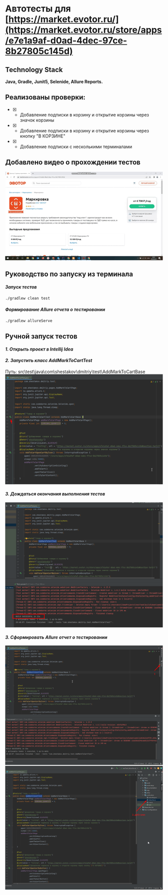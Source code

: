 # Автотесты для [https://market.evotor.ru/](https://market.evotor.ru/store/apps/e7e1a9af-d0ad-4dec-97ce-8b27805c145d)
## Technology Stack
**Java, Gradle, Junit5, Selenide, Allure Reports.**
## Реализованы проверки:
- [X] - Добавление подписки в корзину и открытие корзины через значок корзины
- [X] - Добавление подписки в корзину и открытие корзины через кнопку "В КОРЗИНЕ"
- [X] - Добавление подписки с несколькими терминалами
## Добавлено видео о прохождении тестов
![video](images/video_1.gif)
## Руководство по запуску из терминала
#### *Запуск тестов*
```bash
./gradlew clean test
```
#### *Формирование Allure отчета о тестировании*
```bash
./gradlew allureServe
```
## Ручной запуск тестов
#### *1. Открыть проект в Intellij Idea*
#### *2. Запустить класс AddMarkToCartTest*
Путь: src\test\java\com\shestakov\dmitriy\test\AddMarkToCartBase
![screenshot](images/Screenshot_1.png)
#### *3. Дождаться окончания выполнения тестов*
![screenshot](images/Screenshot_2.png)
#### *3. Сформировать Allure отчет о тестировании*
![screenshot](images/Screenshot_3.png)
![screenshot](images/Screenshot_4.png)


